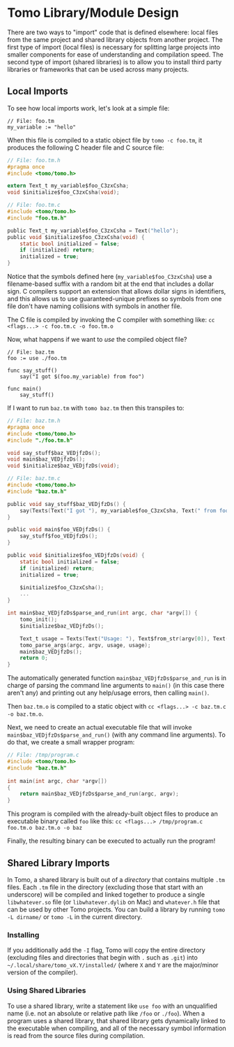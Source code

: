 # Tomo Library/Module Design

There are two ways to "import" code that is defined elsewhere: local files from
the same project and shared library objects from another project. The first
type of import (local files) is necessary for splitting large projects into
smaller components for ease of understanding and compilation speed. The second
type of import (shared libraries) is to allow you to install third party
libraries or frameworks that can be used across many projects.

## Local Imports

To see how local imports work, let's look at a simple file:

```
// File: foo.tm
my_variable := "hello"
```

When this file is compiled to a static object file by `tomo -c foo.tm`, it
produces the following C header file and C source file:

```c
// File: foo.tm.h
#pragma once
#include <tomo/tomo.h>

extern Text_t my_variable$foo_C3zxCsha;
void $initialize$foo_C3zxCsha(void);
```

```c
// File: foo.tm.c
#include <tomo/tomo.h>
#include "foo.tm.h"

public Text_t my_variable$foo_C3zxCsha = Text("hello");
public void $initialize$foo_C3zxCsha(void) {
    static bool initialized = false;
    if (initialized) return;
    initialized = true;
}
```

Notice that the symbols defined here (`my_variable$foo_C3zxCsha`) use a
filename-based suffix with a random bit at the end that includes a dollar sign.
C compilers support an extension that allows dollar signs in identifiers, and
this allows us to use guaranteed-unique prefixes so symbols from one file don't
have naming collisions with symbols in another file.

The C file is compiled by invoking the C compiler with something like: `cc
<flags...> -c foo.tm.c -o foo.tm.o`

Now, what happens if we want to _use_ the compiled object file?

```
// File: baz.tm
foo := use ./foo.tm

func say_stuff()
    say("I got $(foo.my_variable) from foo")

func main()
    say_stuff()
```

If I want to run `baz.tm` with `tomo baz.tm` then this transpiles to:

```c
// File: baz.tm.h
#pragma once
#include <tomo/tomo.h>
#include "./foo.tm.h"

void say_stuff$baz_VEDjfzDs();
void main$baz_VEDjfzDs();
void $initialize$baz_VEDjfzDs(void);
```

```c
// File: baz.tm.c
#include <tomo/tomo.h>
#include "baz.tm.h"

public void say_stuff$baz_VEDjfzDs() {
    say(Texts(Text("I got "), my_variable$foo_C3zxCsha, Text(" from foo")), yes);
}

public void main$foo_VEDjfzDs() {
    say_stuff$foo_VEDjfzDs();
}

public void $initialize$foo_VEDjfzDs(void) {
    static bool initialized = false;
    if (initialized) return;
    initialized = true;

    $initialize$foo_C3zxCsha();
    ...
}

int main$baz_VEDjfzDs$parse_and_run(int argc, char *argv[]) {
    tomo_init();
    $initialize$baz_VEDjfzDs();

    Text_t usage = Texts(Text("Usage: "), Text$from_str(argv[0]), Text(" [--help]"));
    tomo_parse_args(argc, argv, usage, usage);
    main$baz_VEDjfzDs();
    return 0;
}
```

The automatically generated function `main$baz_VEDjfzDs$parse_and_run` is in
charge of parsing the command line arguments to `main()` (in this case there
aren't any) and printing out any help/usage errors, then calling `main()`.

Then `baz.tm.o` is compiled to a static object with `cc <flags...> -c baz.tm.c
-o baz.tm.o`.

Next, we need to create an actual executable file that will invoke
`main$baz_VEDjfzDs$parse_and_run()` (with any command line arguments). To do
that, we create a small wrapper program:

```c
// File: /tmp/program.c
#include <tomo/tomo.h>
#include "baz.tm.h"
 
int main(int argc, char *argv[])
{
    return main$baz_VEDjfzDs$parse_and_run(argc, argv);
}
```

This program is compiled with the already-built object files to produce an
executable binary called `foo` like this: `cc <flags...> /tmp/program.c
foo.tm.o baz.tm.o -o baz`

Finally, the resulting binary can be executed to actually run the program!


## Shared Library Imports

In Tomo, a shared library is built out of a *directory* that contains multiple
`.tm` files. Each `.tm` file in the directory (excluding those that start with
an underscore) will be compiled and linked together to produce a single
`libwhatever.so` file (or `libwhatever.dylib` on Mac) and `whatever.h` file
that can be used by other Tomo projects. You can build a library by running
`tomo -L dirname/` or `tomo -L` in the current directory.

### Installing

If you additionally add the `-I` flag, Tomo will copy the entire directory
(excluding files and directories that begin with `.` such as `.git`) into
`~/.local/share/tomo_vX.Y/installed/` (where `X` and `Y` are the major/minor
version of the compiler).

### Using Shared Libraries

To use a shared library, write a statement like `use foo` with an unqualified
name (i.e. not an absolute or relative path like `/foo` or `./foo`). When a
program uses a shared library, that shared library gets dynamically linked to
the executable when compiling, and all of the necessary symbol information is
read from the source files during compilation.
